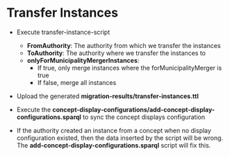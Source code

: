 # Transfer Instances

- Execute transfer-instance-script
    - **FromAuthority**: The authority from which we transfer the instances
    - **ToAuthority**: The authority where we transfer the instances to
    - **onlyForMunicipalityMergerInstances**:
        - If true, only merge instances where the forMunicipalityMerger is true
        - If false, merge all instances


- Upload the generated **migration-results/transfer-instances.ttl**


- Execute the **concept-display-configurations/add-concept-display-configurations.sparql** to sync the concept displays
  configuration


- If the authority created an instance from a concept when no display configuration existed, then the data inserted by
  the script will be wrong.
  The **add-concept-display-configurations.sparql** script will fix this.
